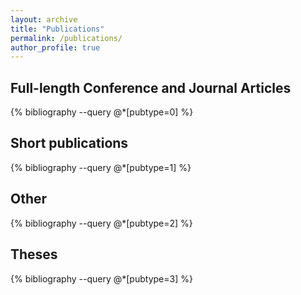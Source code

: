 ```yaml
---
layout: archive
title: "Publications"
permalink: /publications/
author_profile: true
---
```


Full-length Conference and Journal Articles
-----------------------------------
{% bibliography --query @*[pubtype=0] %}

Short publications
-----------------------------------
{% bibliography --query @*[pubtype=1] %}

Other
-----------------------------------
{% bibliography --query @*[pubtype=2] %}

Theses
-----------------------------------
{% bibliography --query @*[pubtype=3] %}
